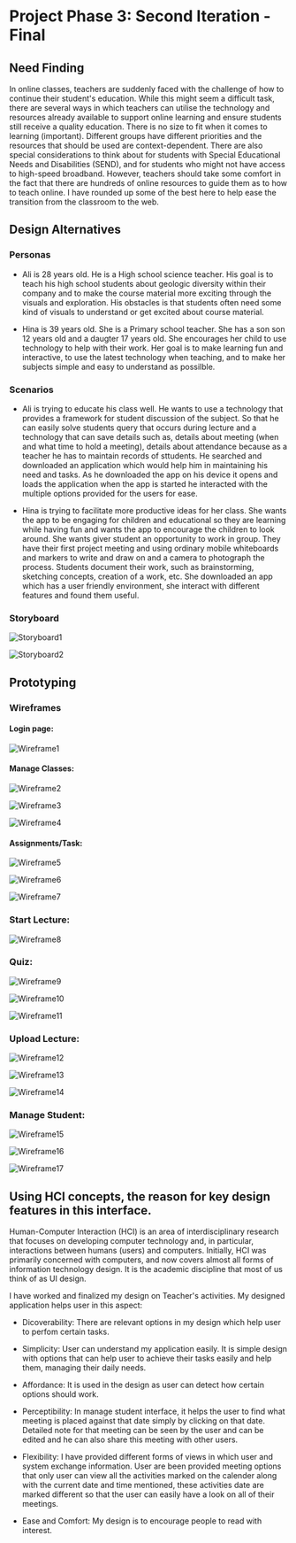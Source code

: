 # Project Phase 3: Second Iteration - Final

## Need Finding
In online classes, teachers are suddenly faced with the challenge of how to continue their student's education. While this might seem a difficult task, there are several ways in which teachers can utilise the technology and resources already available to support online learning and ensure students still receive a quality education. 
There is no size to fit when it comes to learning (important). Different groups have different priorities and the resources that should be used are context-dependent. There are also special considerations to think about for students with Special Educational Needs and Disabilities (SEND), and for students who might not have access to high-speed broadband.
However, teachers should take some comfort in the fact that there are hundreds of online resources to guide them as to how to teach online. I have rounded up some of the best here to help ease the transition from the classroom to the web.


## Design Alternatives

### Personas

- Ali is 28 years old. He is a High school science teacher. His goal is to teach his high school students about geologic diversity within their company and to make the course material more exciting through the visuals and exploration. His obstacles is that students often need some kind of visuals to understand or get excited about course material. 

- Hina is 39 years old. She is a Primary school teacher. She has a son son 12 years old and a daugter 17 years old. She encourages her child to use technology to help with their work. Her goal is to make learning fun and interactive, to use the latest technology when teaching, and to make her subjects simple and easy to understand as possilble. 

### Scenarios

- Ali is trying to educate his class well. He wants to use a technology that provides a framework for student discussion of the subject. So that he can easily solve students query that occurs during lecture and a technology that can save details such as, details about meeting (when and what time to hold a meeting), details about attendance because as a teacher he has to maintain records of sttudents. He searched and downloaded an application which would help him in maintaining his need and tasks. As he downloaded the app on his device it opens and loads the application when the app is started he interacted with the multiple options provided for the users for ease.

- Hina is trying to facilitate more productive ideas for her class. She wants the app to be engaging for children and educational so they are learning while having fun and wants the app to encourage the children to look around. She wants giver student an opportunity to work in group. They have their first project meeting and using ordinary mobile whiteboards and markers to write and draw on and a camera to photograph the process. Students document their work, such as brainstorming, sketching concepts, creation of a work, etc. She downloaded an app which has a user friendly environment, she interact with different features and found them useful. 


### Storyboard

![Storyboard1](https://github.com/Ramsha63014/Phase3/blob/master/sb1.jpg)

![Storyboard2](https://github.com/Ramsha63014/Phase3/blob/master/sb2.jpg)


## Prototyping

### Wireframes

#### Login page:
![Wireframe1](https://github.com/Ramsha63014/Phase3/blob/master/wf1.PNG)

#### Manage Classes:
![Wireframe2](https://github.com/Ramsha63014/Phase3/blob/master/wf2.PNG)

![Wireframe3](https://github.com/Ramsha63014/Phase3/blob/master/wf3.PNG)

![Wireframe4](https://github.com/Ramsha63014/Phase3/blob/master/wf4.PNG)

#### Assignments/Task:
![Wireframe5](https://github.com/Ramsha63014/Phase3/blob/master/wf5.PNG)

![Wireframe6](https://github.com/Ramsha63014/Phase3/blob/master/wf6.PNG)

![Wireframe7](https://github.com/Ramsha63014/Phase3/blob/master/wf7.PNG)

### Start Lecture:
![Wireframe8](https://github.com/Ramsha63014/Phase3/blob/master/wf8.PNG)

### Quiz:
![Wireframe9](https://github.com/Ramsha63014/Phase3/blob/master/wf9.PNG)

![Wireframe10](https://github.com/Ramsha63014/Phase3/blob/master/wf10.PNG)

![Wireframe11](https://github.com/Ramsha63014/Phase3/blob/master/wf11.PNG)

### Upload Lecture:
![Wireframe12](https://github.com/Ramsha63014/Phase3/blob/master/wf12.PNG)

![Wireframe13](https://github.com/Ramsha63014/Phase3/blob/master/wf13.PNG)

![Wireframe14](https://github.com/Ramsha63014/Phase3/blob/master/wf14.PNG)

### Manage Student:
![Wireframe15](https://github.com/Ramsha63014/Phase3/blob/master/wf15.PNG)

![Wireframe16](https://github.com/Ramsha63014/Phase3/blob/master/wf16.PNG)

![Wireframe17](https://github.com/Ramsha63014/Phase3/blob/master/wf17.PNG)




## Using HCI concepts, the reason for key design features in this interface.

Human-Computer Interaction (HCI) is an area of interdisciplinary research that focuses on developing computer technology and, in particular, interactions between humans (users) and computers. Initially, HCI was primarily concerned with computers, and now covers almost all forms of information technology design. It is the academic discipline that most of us think of as UI design.

I have worked and finalized my design on Teacher's activities. My designed application helps user in this aspect:
- Dicoverability: There are relevant options in my design which help user to perfom certain tasks.

- Simplicity: User can understand my application easily. It is simple design with options that can help user to achieve their tasks easily and help them, managing their daily needs.

- Affordance: It is used in the design as user can detect how certain options should work.

- Perceptibility: In manage student interface, it helps the user to find what meeting is placed against that date simply by clicking on that date. Detailed note for that meeting can be seen by the user and can be edited and he can also share this meeting with other users.

- Flexibility: I have provided different forms of views in which user and system exchange information. User are been provided meeting options that only user can view all the activities marked on the calender along with the current date and time mentioned, these activities date are marked different so that the user can easily have a look on all of their meetings.

- Ease and Comfort: My design is to encourage people to read with interest.
